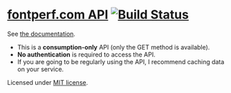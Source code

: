 # [fontperf.com API](https://fontperf.com/docs/) [![Build Status](https://travis-ci.org/jaicab/api.fontperf.com.svg?branch=master)](https://travis-ci.org/jaicab/api.fontperf.com)

See [the documentation](https://fontperf.com/docs/).

- This is a **consumption-only** API (only the GET method is available).
- **No authentication** is required to access the API.
- If you are going to be regularly using the API, I recommend caching data on your service.

Licensed under [MIT license](/license).